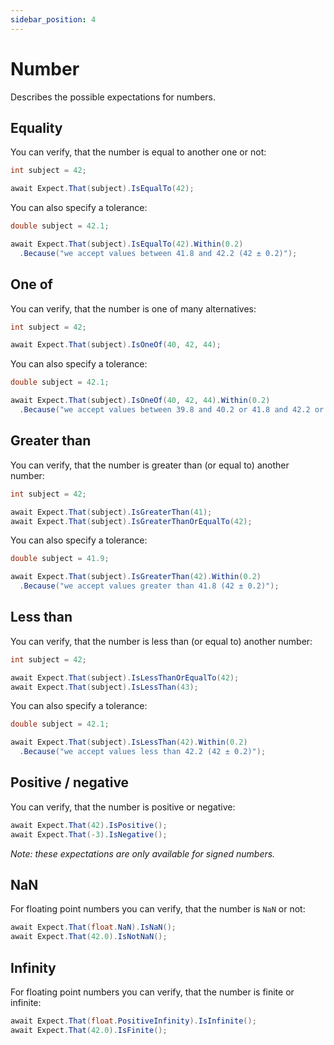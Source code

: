 ```yaml
---
sidebar_position: 4
---
```


# Number

Describes the possible expectations for numbers.

## Equality

You can verify, that the number is equal to another one or not:

```csharp
int subject = 42;

await Expect.That(subject).IsEqualTo(42);
```

You can also specify a tolerance:

```csharp
double subject = 42.1;

await Expect.That(subject).IsEqualTo(42).Within(0.2)
  .Because("we accept values between 41.8 and 42.2 (42 ± 0.2)");
```

## One of

You can verify, that the number is one of many alternatives:

```csharp
int subject = 42;

await Expect.That(subject).IsOneOf(40, 42, 44);
```

You can also specify a tolerance:

```csharp
double subject = 42.1;

await Expect.That(subject).IsOneOf(40, 42, 44).Within(0.2)
  .Because("we accept values between 39.8 and 40.2 or 41.8 and 42.2 or 43.8 and 44.2");
```

## Greater than

You can verify, that the number is greater than (or equal to) another number:

```csharp
int subject = 42;

await Expect.That(subject).IsGreaterThan(41);
await Expect.That(subject).IsGreaterThanOrEqualTo(42);
```

You can also specify a tolerance:

```csharp
double subject = 41.9;

await Expect.That(subject).IsGreaterThan(42).Within(0.2)
  .Because("we accept values greater than 41.8 (42 ± 0.2)");
```

## Less than

You can verify, that the number is less than (or equal to) another number:

```csharp
int subject = 42;

await Expect.That(subject).IsLessThanOrEqualTo(42);
await Expect.That(subject).IsLessThan(43);
```

You can also specify a tolerance:

```csharp
double subject = 42.1;

await Expect.That(subject).IsLessThan(42).Within(0.2)
  .Because("we accept values less than 42.2 (42 ± 0.2)");
```

## Positive / negative

You can verify, that the number is positive or negative:

```csharp
await Expect.That(42).IsPositive();
await Expect.That(-3).IsNegative();
```

*Note: these expectations are only available for signed numbers.*

## NaN

For floating point numbers you can verify, that the number is `NaN` or not:

```csharp
await Expect.That(float.NaN).IsNaN();
await Expect.That(42.0).IsNotNaN();
```

## Infinity

For floating point numbers you can verify, that the number is finite or infinite:

```csharp
await Expect.That(float.PositiveInfinity).IsInfinite();
await Expect.That(42.0).IsFinite();
```
